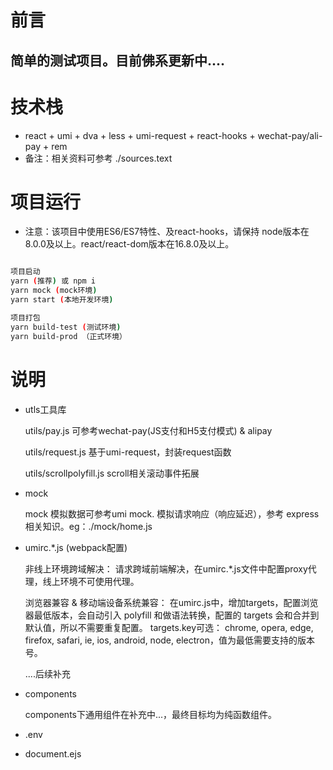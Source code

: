 # 前言
简单的测试项目。目前佛系更新中....
- 


# 技术栈
- react + umi + dva + less + umi-request + react-hooks + wechat-pay/ali-pay + rem
- 备注：相关资料可参考 ./sources.text

# 项目运行
- 注意：该项目中使用ES6/ES7特性、及react-hooks，请保持 node版本在8.0.0及以上。react/react-dom版本在16.8.0及以上。
```bash

项目启动
yarn (推荐) 或 npm i
yarn mock (mock环境)
yarn start (本地开发环境)

项目打包
yarn build-test (测试环境)
yarn build-prod （正式环境）

```
# 说明
- utls工具库

    utils/pay.js 
    可参考wechat-pay(JS支付和H5支付模式) & alipay 

    utils/request.js 
    基于umi-request，封装request函数

    utils/scrollpolyfill.js
    scroll相关滚动事件拓展

- mock 

     mock 模拟数据可参考umi mock.
     模拟请求响应（响应延迟），参考 express 相关知识。eg：./mock/home.js

- umirc.*.js (webpack配置)

    非线上环境跨域解决：
    请求跨域前端解决，在umirc.*.js文件中配置proxy代理，线上环境不可使用代理。

    浏览器兼容 & 移动端设备系统兼容：
    在umirc.js中，增加targets，配置浏览器最低版本，会自动引入 polyfill 和做语法转换，配置的 targets 会和合并到默认值，所以不需要重复配置。
    targets.key可选： chrome, opera, edge, firefox, safari, ie, ios, android, node, electron，值为最低需要支持的版本号。

    ....后续补充

- components

    components下通用组件在补充中...，最终目标均为纯函数组件。

- .env

- document.ejs 











